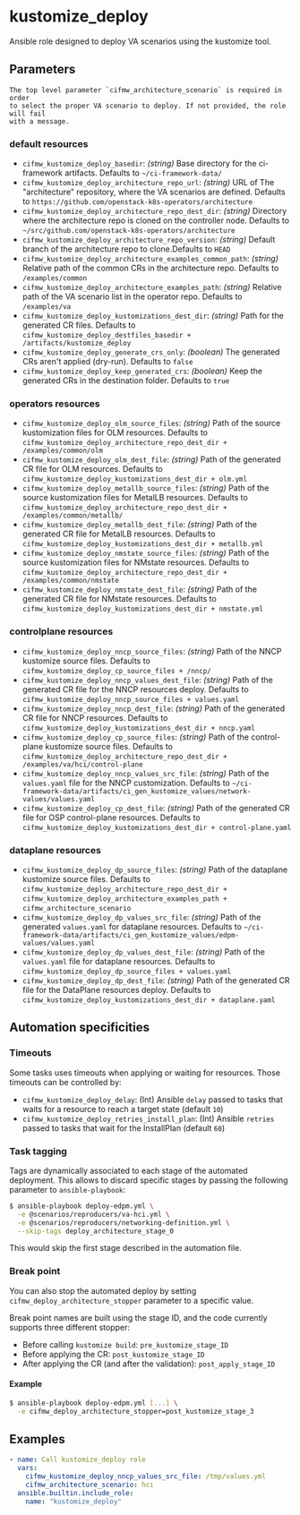 # kustomize_deploy

Ansible role designed to deploy VA scenarios using the kustomize tool.

## Parameters

```{warning}
The top level parameter `cifmw_architecture_scenario` is required in order
to select the proper VA scenario to deploy. If not provided, the role will fail
with a message.
```

### default resources

- `cifmw_kustomize_deploy_basedir`: _(string)_ Base directory for the
  ci-framework artifacts. Defaults to `~/ci-framework-data/`
- `cifmw_kustomize_deploy_architecture_repo_url`: _(string)_ URL of The
  "architecture" repository, where the VA scenarios are defined.
  Defaults to `https://github.com/openstack-k8s-operators/architecture`
- `cifmw_kustomize_deploy_architecture_repo_dest_dir`: _(string)_ Directory
  where the architecture repo is cloned on the controller node.
  Defaults to `~/src/github.com/openstack-k8s-operators/architecture`
- `cifmw_kustomize_deploy_architecture_repo_version`: _(string)_ Default branch
  of the architecture repo to clone.Defaults to `HEAD`
- `cifmw_kustomize_deploy_architecture_examples_common_path`: _(string)_
  Relative path of the common CRs in the architecture repo. Defaults to
  `/examples/common`
- `cifmw_kustomize_deploy_architecture_examples_path`: _(string)_ Relative
  path of the VA scenario list in the operator repo. Defaults to `/examples/va`
- `cifmw_kustomize_deploy_kustomizations_dest_dir`: _(string)_ Path for the
  generated CR files. Defaults to
  `cifmw_kustomize_deploy_destfiles_basedir + /artifacts/kustomize_deploy`
- `cifmw_kustomize_deploy_generate_crs_only`: _(boolean)_ The generated CRs
  aren't applied (dry-run). Defaults to `false`
- `cifmw_kustomize_deploy_keep_generated_crs`: _(boolean)_ Keep the generated
  CRs in the destination folder. Defaults to `true`

### operators resources

- `cifmw_kustomize_deploy_olm_source_files`: _(string)_ Path of the source
  kustomization files for OLM resources. Defaults to
  `cifmw_kustomize_deploy_architecture_repo_dest_dir + /examples/common/olm`
- `cifmw_kustomize_deploy_olm_dest_file`: _(string)_ Path of the generated CR
  file for OLM resources. Defaults to
  `cifmw_kustomize_deploy_kustomizations_dest_dir + olm.yml`
- `cifmw_kustomize_deploy_metallb_source_files`: _(string)_ Path of the source
  kustomization files for MetalLB resources. Defaults to
  `cifmw_kustomize_deploy_architecture_repo_dest_dir + /examples/common/metallb/`
- `cifmw_kustomize_deploy_metallb_dest_file`: _(string)_ Path of the generated
  CR file for MetalLB resources. Defaults to
  `cifmw_kustomize_deploy_kustomizations_dest_dir + metallb.yml`
- `cifmw_kustomize_deploy_nmstate_source_files`: _(string)_ Path of the source
  kustomization files for NMstate resources. Defaults to
  `cifmw_kustomize_deploy_architecture_repo_dest_dir + /examples/common/nmstate`
- `cifmw_kustomize_deploy_nmstate_dest_file`: _(string)_ Path of the generated
  CR file for NMstate resources. Defaults to
  `cifmw_kustomize_deploy_kustomizations_dest_dir + nmstate.yml`

### controlplane resources

- `cifmw_kustomize_deploy_nncp_source_files`: _(string)_ Path of the NNCP
  kustomize source files.
  Defaults to `cifmw_kustomize_deploy_cp_source_files + /nncp/`
- `cifmw_kustomize_deploy_nncp_values_dest_file`: _(string)_ Path of the
  generated CR file for the NNCP resources deploy. Defaults to
  `cifmw_kustomize_deploy_nncp_source_files + values.yaml`
- `cifmw_kustomize_deploy_nncp_dest_file`: _(string)_ Path of the generated CR
  file for NNCP resources. Defaults to
  `cifmw_kustomize_deploy_kustomizations_dest_dir + nncp.yaml`
- `cifmw_kustomize_deploy_cp_source_files`: _(string)_ Path of the
  control-plane kustomize source files. Defaults to
  `cifmw_kustomize_deploy_architecture_repo_dest_dir + /examples/va/hci/control-plane`
- `cifmw_kustomize_deploy_nncp_values_src_file`: _(string)_ Path of the
  `values.yaml` file for the NNCP customization. Defaults to
  `~/ci-framework-data/artifacts/ci_gen_kustomize_values/network-values/values.yaml`
- `cifmw_kustomize_deploy_cp_dest_file`: _(string)_ Path of the generated CR
  file for OSP control-plane resources. Defaults to
  `cifmw_kustomize_deploy_kustomizations_dest_dir + control-plane.yaml`

### dataplane resources

- `cifmw_kustomize_deploy_dp_source_files`: _(string)_ Path of the
  dataplane kustomize source files. Defaults to
  `cifmw_kustomize_deploy_architecture_repo_dest_dir +`
  `cifmw_kustomize_deploy_architecture_examples_path +`
  `cifmw_architecture_scenario`
- `cifmw_kustomize_deploy_dp_values_src_file`: _(string)_ Path of the
  generated `values.yaml` for dataplane resources. Defaults to
  `~/ci-framework-data/artifacts/ci_gen_kustomize_values/edpm-values/values.yaml`
- `cifmw_kustomize_deploy_dp_values_dest_file`: _(string)_ Path of the
  `values.yaml` file for dataplane resources. Defaults to
  `cifmw_kustomize_deploy_dp_source_files + values.yaml`
- `cifmw_kustomize_deploy_dp_dest_file`: _(string)_ Path of the generated
  CR file for the DataPlane resources deploy. Defaults to
  `cifmw_kustomize_deploy_kustomizations_dest_dir + dataplane.yaml`

## Automation specificities

### Timeouts

Some tasks uses timeouts when applying or waiting for resources. Those timeouts can be controlled by:

* `cifmw_kustomize_deploy_delay`: (Int) Ansible `delay` passed to tasks that waits for a resource to reach a target state (default `10`)
* `cifmw_kustomize_deploy_retries_install_plan`: (Int) Ansible `retries` passed to tasks that wait for the InstallPlan (default `60`)

### Task tagging

Tags are dynamically associated to each stage of the automated deployment.
This allows to discard specific stages by passing the following parameter
to `ansible-playbook`:
```Bash
$ ansible-playbook deploy-edpm.yml \
  -e @scenarios/reproducers/va-hci.yml \
  -e @scenarios/reproducers/networking-definition.yml \
  --skip-tags deploy_architecture_stage_0
```
This would skip the first stage described in the automation file.

### Break point

You can also stop the automated deploy by setting `cifmw_deploy_architecture_stopper`
parameter to a specific value.

Break point names are built using the stage ID, and the code currently supports
three different stopper:

- Before calling `kustomize build`: `pre_kustomize_stage_ID`
- Before applying the CR: `post_kustomize_stage_ID`
- After applying the CR (and after the validation): `post_apply_stage_ID`

#### Example

```Bash
$ ansible-playbook deploy-edpm.yml [...] \
  -e cifmw_deploy_architecture_stopper=post_kustomize_stage_3
```

## Examples

```yaml
- name: Call kustomize_deploy role
  vars:
    cifmw_kustomize_deploy_nncp_values_src_file: /tmp/values.yml
    cifmw_architecture_scenario: hci
  ansible.builtin.include_role:
    name: "kustomize_deploy"
```
